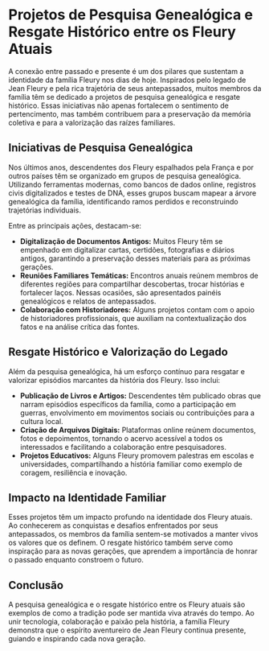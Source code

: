# Projetos de Pesquisa Genealógica e Resgate Histórico entre os Fleury Atuais

A conexão entre passado e presente é um dos pilares que sustentam a identidade da família Fleury nos dias de hoje. Inspirados pelo legado de Jean Fleury e pela rica trajetória de seus antepassados, muitos membros da família têm se dedicado a projetos de pesquisa genealógica e resgate histórico. Essas iniciativas não apenas fortalecem o sentimento de pertencimento, mas também contribuem para a preservação da memória coletiva e para a valorização das raízes familiares.

## Iniciativas de Pesquisa Genealógica

Nos últimos anos, descendentes dos Fleury espalhados pela França e por outros países têm se organizado em grupos de pesquisa genealógica. Utilizando ferramentas modernas, como bancos de dados online, registros civis digitalizados e testes de DNA, esses grupos buscam mapear a árvore genealógica da família, identificando ramos perdidos e reconstruindo trajetórias individuais.

Entre as principais ações, destacam-se:

- **Digitalização de Documentos Antigos:** Muitos Fleury têm se empenhado em digitalizar cartas, certidões, fotografias e diários antigos, garantindo a preservação desses materiais para as próximas gerações.
- **Reuniões Familiares Temáticas:** Encontros anuais reúnem membros de diferentes regiões para compartilhar descobertas, trocar histórias e fortalecer laços. Nessas ocasiões, são apresentados painéis genealógicos e relatos de antepassados.
- **Colaboração com Historiadores:** Alguns projetos contam com o apoio de historiadores profissionais, que auxiliam na contextualização dos fatos e na análise crítica das fontes.

## Resgate Histórico e Valorização do Legado

Além da pesquisa genealógica, há um esforço contínuo para resgatar e valorizar episódios marcantes da história dos Fleury. Isso inclui:

- **Publicação de Livros e Artigos:** Descendentes têm publicado obras que narram episódios específicos da família, como a participação em guerras, envolvimento em movimentos sociais ou contribuições para a cultura local.
- **Criação de Arquivos Digitais:** Plataformas online reúnem documentos, fotos e depoimentos, tornando o acervo acessível a todos os interessados e facilitando a colaboração entre pesquisadores.
- **Projetos Educativos:** Alguns Fleury promovem palestras em escolas e universidades, compartilhando a história familiar como exemplo de coragem, resiliência e inovação.

## Impacto na Identidade Familiar

Esses projetos têm um impacto profundo na identidade dos Fleury atuais. Ao conhecerem as conquistas e desafios enfrentados por seus antepassados, os membros da família sentem-se motivados a manter vivos os valores que os definem. O resgate histórico também serve como inspiração para as novas gerações, que aprendem a importância de honrar o passado enquanto constroem o futuro.

## Conclusão

A pesquisa genealógica e o resgate histórico entre os Fleury atuais são exemplos de como a tradição pode ser mantida viva através do tempo. Ao unir tecnologia, colaboração e paixão pela história, a família Fleury demonstra que o espírito aventureiro de Jean Fleury continua presente, guiando e inspirando cada nova geração.